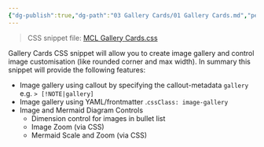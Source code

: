 ```yaml
---
{"dg-publish":true,"dg-path":"03 Gallery Cards/01 Gallery Cards.md","permalink":"/03-gallery-cards/01-gallery-cards/","title":"Gallery Cards","noteIcon":"","updated":"2023-10-28T08:16:37.822+08:00"}
---
```



> CSS snippet file: [MCL Gallery Cards.css](https://github.com/efemkay/obsidian-modular-css-layout/blob/main/MCL%20Gallery%20Cards.css)

Gallery Cards CSS snippet will allow you to create image gallery and control image customisation (like rounded corner and max width). In summary this snippet will provide the following features:
- Image gallery using callout by specifying the callout-metadata `gallery` e.g. `> [!NOTE|gallery]`
- Image gallery using YAML/frontmatter .`cssClass: image-gallery`
- Image and Mermaid Diagram Controls
    - Dimension control for images in bullet list
    - Image Zoom (via CSS)
    - Mermaid Scale and Zoom (via CSS)
